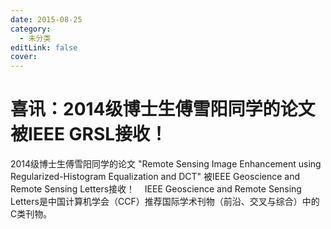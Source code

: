 ```yaml
---
date: 2015-08-25
category:
  - 未分类
editLink: false
cover: 
---
```



# 喜讯：2014级博士生傅雪阳同学的论文被IEEE GRSL接收！

2014级博士生傅雪阳同学的论文 "Remote Sensing Image Enhancement using Regularized-Histogram Equalization and DCT" 被IEEE Geoscience and Remote Sensing Letters接收！    IEEE Geoscience and Remote Sensing Letters是中国计算机学会（CCF）推荐国际学术刊物（前沿、交叉与综合）中的C类刊物。
<!-- more -->
